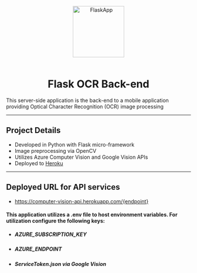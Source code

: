 <div align="center" markdown="1">

<img src="https://www.probytes.net/wp-content/uploads/2018/10/flask-logo-png-transparent.png" height="140" alt="FlaskApp">
<br/><br/>

# Flask OCR Back-end

</div>

This server-side application is the back-end to a mobile application providing Optical Character Recognition (OCR) image processing

---

## Project Details

- Developed in Python with Flask micro-framework
- Image preprocessing via OpenCV
- Utilizes Azure Computer Vision and Google Vision APIs
- Deployed to [Heroku](https://www.heroku.com/)

---

## Deployed URL for API services

- https://computer-vision-api.herokuapp.com/{endpoint}

#### This application utilizes a .env file to host environment variables. For utilization configure the following keys:

- ##### AZURE_SUBSCRIPTION_KEY
- ##### AZURE_ENDPOINT
- ##### ServiceToken.json via Google Vision
